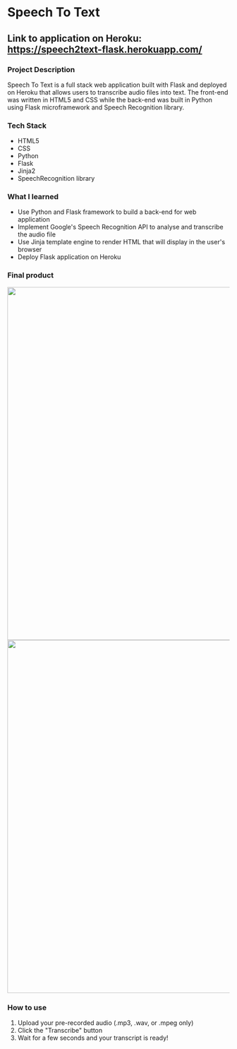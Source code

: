 # Speech To Text

## Link to application on Heroku: https://speech2text-flask.herokuapp.com/

### Project Description

Speech To Text is a full stack web application built with Flask and deployed on Heroku that allows users to transcribe audio files into text. The front-end was written in HTML5 and CSS while the back-end was built in Python using Flask microframework and Speech Recognition library.  

### Tech Stack
* HTML5
* CSS
* Python
* Flask
* Jinja2 
* SpeechRecognition library

### What I learned
* Use Python and Flask framework to build a back-end for web application
* Implement Google's Speech Recognition API to analyse and transcribe the audio file
* Use Jinja template engine to render HTML that will display in the user's browser
* Deploy Flask application on Heroku

### Final product
<img src="https://user-images.githubusercontent.com/85374251/124925608-3de50200-dfc2-11eb-93e1-d6ad95fb032a.png" width="800">

<img src="https://user-images.githubusercontent.com/85374251/124925567-302f7c80-dfc2-11eb-9241-b928ffc5ddb3.png" width="800">

### How to use
1. Upload your pre-recorded audio (.mp3, .wav, or .mpeg only)
2. Click the "Transcribe" button
3. Wait for a few seconds and your transcript is ready!

<gif src="https://user-images.githubusercontent.com/85374251/125049646-cfa64b00-e066-11eb-81ab-62e9ec0f6c30.gif" width="800">







